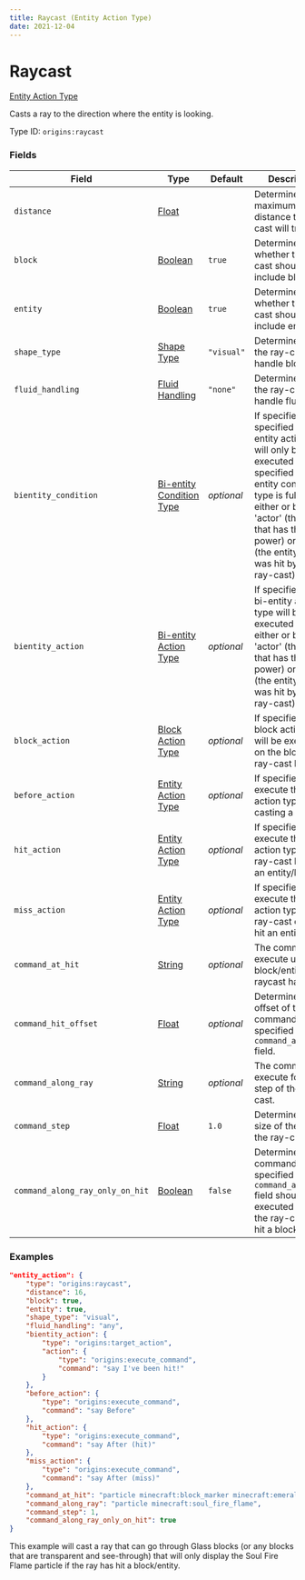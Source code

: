 ```yaml
---
title: Raycast (Entity Action Type)
date: 2021-12-04
---
```


# Raycast

[Entity Action Type](../entity_action_types.md)

Casts a ray to the direction where the entity is looking.

Type ID: `origins:raycast`


### Fields

Field | Type | Default | Description
------|------|---------|------------
`distance` | [Float](../data_types/float.md) | | Determines the maximum distance the ray-cast will travel.
`block` | [Boolean](../data_types/boolean.md) | `true` | Determines whether the ray-cast should include blocks.
`entity` | [Boolean](../data_types/boolean.md) | `true` | Determines whether the ray-cast should include entities.
`shape_type` | [Shape Type](../data_types/shape_type.md) | `"visual"` | Determines how the ray-cast will handle blocks.
`fluid_handling` | [Fluid Handling](../data_types/fluid_handling.md) | `"none"` | Determines how the ray-cast will handle fluids.
`bientity_condition` | [Bi-entity Condition Type](../bientity_condition_types.md) | _optional_ | If specified, the specified bi-entity action type will only be executed if the specified bi-entity condition type is fulfilled by either or both the 'actor' (the entity that has the power) or 'target' (the entity that was hit by the ray-cast).
`bientity_action` | [Bi-entity Action Type](../bientity_action_types.md) | _optional_ | If specified, this bi-entity action type will be executed on either or both the 'actor' (the entity that has the power) or 'target' (the entity that was hit by the ray-cast).
`block_action` | [Block Action Type](../block_action_types.md) | _optional_ | If specified, this block action type will be executed on the block the ray-cast has hit.
`before_action` | [Entity Action Type](../entity_action_types.md) | _optional_ | If specified, execute this entity action type *before* casting a ray.
`hit_action` | [Entity Action Type](../entity_action_types.md) | _optional_ | If specified, execute this entity action type if the ray-cast has hit an entity/block.
`miss_action` | [Entity Action Type](../entity_action_types.md) | _optional_ | If specified, execute this entity action type if the ray-cast did not hit an entity/block.
`command_at_hit` | [String](../data_types/string.md) | _optional_ | The command to execute upon the block/entity the raycast has hit.
`command_hit_offset` | [Float](../data_types/float.md) | _optional_ | Determines the offset of the command specified in the `command_at_hit` field.
`command_along_ray` | [String](../data_types/string.md) | _optional_ | The command to execute for each step of the ray-cast.
`command_step` | [Float](../data_types/float.md) | `1.0` | Determines the size of the step of the ray-cast.
`command_along_ray_only_on_hit` | [Boolean](../data_types/boolean.md) | `false` | Determines if the command specified in the `command_along_ray` field should be executed only if the ray-cast has hit a block/entity.


### Examples

```json
"entity_action": {
    "type": "origins:raycast",
    "distance": 16,
    "block": true,
    "entity": true,
    "shape_type": "visual",
    "fluid_handling": "any",
    "bientity_action": {
        "type": "origins:target_action",
        "action": {
            "type": "origins:execute_command",
            "command": "say I've been hit!"
        }
    },
    "before_action": {
        "type": "origins:execute_command",
        "command": "say Before"
    },
    "hit_action": {
        "type": "origins:execute_command",
        "command": "say After (hit)"
    },
    "miss_action": {
        "type": "origins:execute_command",
        "command": "say After (miss)"
    },
    "command_at_hit": "particle minecraft:block_marker minecraft:emerald_block ~ ~ ~ 0 0 0 0.0 1 normal @a",
    "command_along_ray": "particle minecraft:soul_fire_flame",
    "command_step": 1,
    "command_along_ray_only_on_hit": true
}
```

This example will cast a ray that can go through Glass blocks (or any blocks that are transparent and see-through) that will only display the Soul Fire Flame particle if the ray has hit a block/entity.

